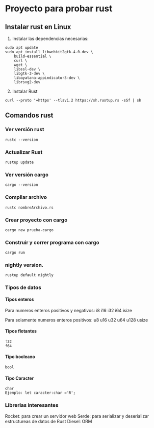 # Proyecto para probar rust

## Instalar rust en Linux
1) Instalar las dependencias necesarias:

```
sudo apt update
sudo apt install libwebkit2gtk-4.0-dev \
    build-essential \
    curl \
    wget \
    libssl-dev \
    libgtk-3-dev \
    libayatana-appindicator3-dev \
    librsvg2-dev
```

2) Instalar Rust

```
curl --proto '=https' --tlsv1.2 https://sh.rustup.rs -sSf | sh
```

## Comandos rust

### Ver versión rust

```
rustc --version
```

### Actualizar Rust

```
rustup update
```

### Ver versión cargo

```
cargo --version
```

### Compilar archivo

```
rustc nombreArchivo.rs
```

### Crear proyecto con cargo

```
cargo new prueba-cargo
```

### Construir y correr programa con cargo

```
cargo run
```

### nightly version.
```
rustup default nightly
```

### Tipos de datos

#### Tipos enteros

Para numeros enteros positivos y negativos:
    i8
    i16
    i32
    i64
    isize

Para solamente numeros enteros positivos:
    u8
    u16
    u32
    u64
    u128
    usize

#### Tipos flotantes
    f32
    f64

#### Tipo booleano
    bool

#### Tipo Caracter
    char
    Ejemplo: let caracter:char ='R';


### Librerias interesantes

Rocket: para crear un servidor web
Serde: para serializar y deserializar estructureas de datos de Rust
Diesel: ORM


